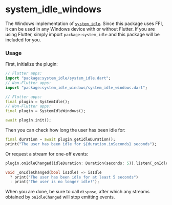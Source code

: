 # system_idle_windows

The Windows implementation of [`system_idle`](https://pub.dev/packages/system_idle). Since this
package uses FFI, it can be used in any Windows device with or without Flutter. If you are using
Flutter, simply import `package:system_idle` and this package will be included for you.

### Usage

First, initialize the plugin:
```dart
// Flutter apps:
import "package:system_idle/system_idle.dart";
// Non-Flutter apps:
import "package:system_idle_windows/system_idle_windows.dart";

// Flutter apps:
final plugin = SystemIdle();
// Non-Flutter apps:
final plugin = SystemIdleWindows();

await plugin.init();
```

Then you can check how long the user has been idle for:
```dart
final duration = await plugin.getIdleDuration();
print("The user has been idle for ${duration.inSeconds} seconds");
```

Or request a stream for one-off events:
```dart
plugin.onIdleChanged(idleDuration: Duration(seconds: 5)).listen(_onIdleChanged);

void _onIdleChanged(bool isIdle) => isIdle
  ? print("The user has been idle for at least 5 seconds")
  : print("The user is no longer idle!");
```

When you are done, be sure to call `dispose`, after which any streams obtained
by `onIdleChanged` will stop emitting events.
